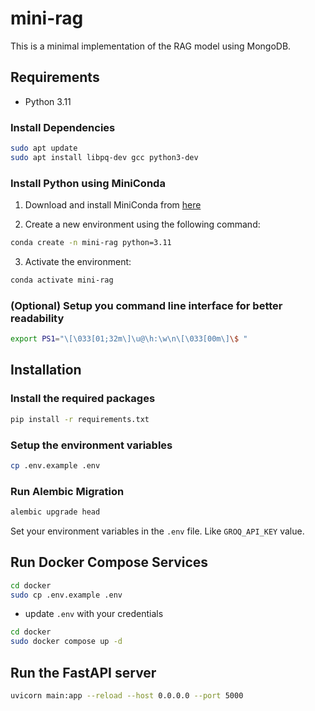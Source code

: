 # mini-rag

This is a minimal implementation of the RAG model using MongoDB.

## Requirements

- Python 3.11

### Install Dependencies

```bash
sudo apt update
sudo apt install libpq-dev gcc python3-dev
```

### Install Python using MiniConda

1. Download and install MiniConda from [here](https://docs.anaconda.com/free/miniconda/#quick-command-line-install)

2. Create a new environment using the following command:

```bash
conda create -n mini-rag python=3.11
```

3. Activate the environment:

```bash
conda activate mini-rag
```

### (Optional) Setup you command line interface for better readability

```bash
export PS1="\[\033[01;32m\]\u@\h:\w\n\[\033[00m\]\$ "
```

## Installation

### Install the required packages

```bash
pip install -r requirements.txt
```

### Setup the environment variables

```bash
cp .env.example .env
```

### Run Alembic Migration

```bash
alembic upgrade head
```

Set your environment variables in the `.env` file. Like `GROQ_API_KEY` value.

## Run Docker Compose Services

```bash
cd docker
sudo cp .env.example .env
```

- update `.env` with your credentials

```bash
cd docker
sudo docker compose up -d
```

## Run the FastAPI server

```bash
uvicorn main:app --reload --host 0.0.0.0 --port 5000
```

